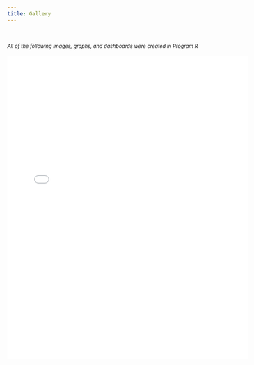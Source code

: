 ```yaml
---
title: Gallery
---
```


<br/>

<sup>*All of the following images, graphs, and dashboards were created in Program R*<sup>
 



<iframe src="./assets/images/slider.html" height="700px" width="110%" style="border:none;"></iframe>







